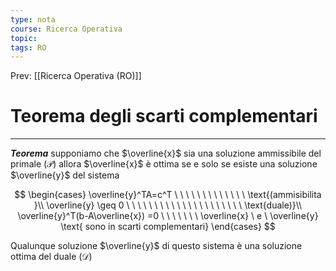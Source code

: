 ```yaml
---
type: nota
course: Ricerca Operativa
topic: 
tags: RO
---
```


Prev: [[Ricerca Operativa (RO)]]

# Teorema degli scarti complementari
---
**_Teorema_**
supponiamo che $\overline{x}$ sia una soluzione ammissibile del primale $(\mathcal{P})$ allora $\overline{x}$  è ottima se e solo se esiste una soluzione $\overline{y}$ del sistema



$$
\begin{cases}
\overline{y}^TA=c^T \ \ \ \ \ \ \ \ \ \ \ \ \  \text{(ammisibilita }\\
\overline{y} \geq 0 \ \ \ \ \ \ \ \ \ \ \ \ \ \ \ \ \ \ \ \ \  \text{duale)}\\
\overline{y}^T(b-A\overline{x}) =0
\ \ \ \ \ \ \ \overline{x} \ e \ \overline{y} \text{ sono in scarti complementari}
\end{cases}
$$

Qualunque soluzione $\overline{y}$ di questo sistema è una soluzione ottima del duale $(\mathcal{D})$

